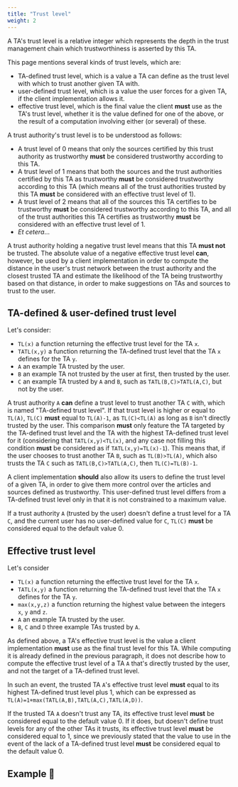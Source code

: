 ```yaml
---
title: "Trust level"
weight: 2
---
```


A TA's trust level is a relative integer which represents the depth in the trust management chain which trustworthiness is asserted by this TA.

This page mentions several kinds of trust levels, which are:

* TA-defined trust level, which is a value a TA can define as the trust level with which to trust another given TA with.
* user-defined trust level, which is a value the user forces for a given TA, if the client implementation allows it.
* effective trust level, which is the final value the client **must** use as the TA's trust level, whether it is the value defined for one of the above, or the result of a computation involving either (or several) of these.

A trust authority's trust level is to be understood as follows:

* A trust level of 0 means that only the sources certified by this trust authority as trustworthy **must** be considered trustworthy according to this TA.
* A trust level of 1 means that both the sources and the trust authorities certified by this TA as trustworthy **must** be considered trustworthy according to this TA (which means all of the trust authorities trusted by this TA **must** be considered with an effective trust level of 1).
* A trust level of 2 means that all of the sources this TA certifies to be trustworthy **must** be considered trustworthy according to this TA, and all of the trust authorities this TA certifies as trustworthy **must** be considered with an effective trust level of 1.
* *Et cetera*...

A trust authority holding a negative trust level means that this TA **must not** be trusted. The absolute value of a negative effective trust level **can**, however, be used by a client implementation in order to compute the distance in the user's trust network between the trust authority and the closest trusted TA and estimate the likelihood of the TA being trustworthy based on that distance, in order to make suggestions on TAs and sources to trust to the user.

## TA-defined & user-defined trust level

Let's consider:

* `TL(x)` a function returning the effective trust level for the TA `x`.
* `TATL(x,y)` a function returning the TA-defined trust level that the TA `x` defines for the TA `y`.
* `A` an example TA trusted by the user.
* `B` an example TA not trusted by the user at first, then trusted by the user.
* `C` an example TA trusted by `A` and `B`, such as `TATL(B,C)>TATL(A,C)`, but not by the user.

A trust authority `A` **can** define a trust level to trust another TA `C` with, which is named "TA-defined trust level". If that trust level is higher or equal to `TL(A)`, `TL(C)` **must** equal to `TL(A)-1`, as `TL(C)<TL(A)` as long as `B` isn't directly trusted by the user. This comparison **must** only feature the TA targeted by the TA-defined trust level and the TA with the highest TA-defined trust level for it (considering that `TATL(x,y)<TL(x)`, and any case not filling this condition **must** be considered as if `TATL(x,y)=TL(x)-1`). This means that, if the user chooses to trust another TA `B`, such as `TL(B)>TL(A)`, which also trusts the TA `C` such as `TATL(B,C)>TATL(A,C)`, then `TL(C)=TL(B)-1`.

A client implementation **should** also allow its users to define the trust level of a given TA, in order to give them more control over the articles and sources defined as trustworthy. This user-defined trust level differs from a TA-defined trust level only in that it is not constrained to a maximum value.

If a trust authority `A` (trusted by the user) doesn't define a trust level for a TA `C`, and the current user has no user-defined value for `C`, `TL(C)` **must** be considered equal to the default value 0.

## Effective trust level

Let's consider

* `TL(x)` a function returning the effective trust level for the TA `x`.
* `TATL(x,y)` a function returning the TA-defined trust level that the TA `x` defines for the TA `y`.
* `max(x,y,z)` a function returning the highest value between the integers `x`, `y` and `z`.
* `A` an example TA trusted by the user.
* `B`, `C` and `D` three example TAs trusted by `A`.

As defined above, a TA's effective trust level is the value a client implementation **must** use as the final trust level for this TA. While computing it is already defined in the previous paragraph, it does not describe how to compute the effective trust level of a TA `A` that's directly trusted by the user, and not the target of a TA-defined trust level.

In such an event, the trusted TA `A`'s effective trust level **must** equal to its highest TA-defined trust level plus 1, which can be expressed as `TL(A)=1+max(TATL(A,B),TATL(A,C),TATL(A,D))`.

If the trusted TA `A` doesn't trust any TA, its effective trust level **must** be considered equal to the default value 0. If it does, but doesn't define trust levels for any of the other TAs it trusts, its effective trust level **must** be considered equal to 1, since we previously stated that the value to use in the event of the lack of a TA-defined trust level **must** be considered equal to the default value 0.

## Example 🔧
